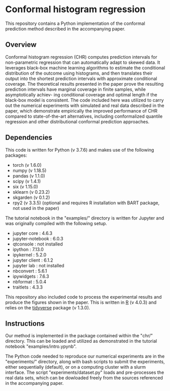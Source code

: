 # Conformal histogram regression

This repository contains a Python implementation of the conformal prediction method described in the accompanying paper.

## Overview

Conformal histogram regression (CHR) computes prediction intervals for non-parametric
regression that can automatically adapt to skewed data. It leverages black-box
machine learning algorithms to estimate the conditional distribution of the outcome
using histograms, and then translates their output into the shortest prediction
intervals with approximate conditional coverage. 
The theoretical results presented in the paper prove the resulting prediction
intervals have marginal coverage in finite samples, while asymptotically achiev-
ing conditional coverage and optimal length if the black-box model is consistent.
The code included here was utilized to carry out the numerical experiments with simulated and real data described in the paper,
which demonstrate empirically the improved performance of CHR compared to state-of-the-art alternatives, including conformalized quantile
regression and other distributional conformal prediction approaches.

## Dependencies

This code is written for Python (v 3.7.6) and makes use of the following packages:
 - torch (v 1.6.0)
 - numpy (v 1.18.5)
 - pandas (v 1.1.0)
 - scipy (v 1.4.1)
 - six (v 1.15.0)
 - sklearn (v 0.23.2)
 - skgarden (v 0.1.2)
 - rpy2 (v 3.3.5) (optional and requires R installation with BART package, not used in the paper)

The tutorial notebook in the "examples/" directory is written for Jupyter and was originally compiled with the following setup.
 - jupyter core     : 4.6.3
 - jupyter-notebook : 6.0.3
 - qtconsole        : not installed
 - ipython          : 7.13.0
 - ipykernel        : 5.2.0
 - jupyter client   : 6.1.2
 - jupyter lab      : not installed
 - nbconvert        : 5.6.1
 - ipywidgets       : 7.6.3
 - nbformat         : 5.0.4
 - traitlets        : 4.3.3 
 
 This repository also included code to process the experimental results and produce the figures shown in the paper.
 This is written in [R](https://www.r-project.org/) (v 4.0.3) and relies on the [tidyverse](https://www.tidyverse.org/) package (v 1.3.0).
 
 ## Instructions

Our method is implemented in the package contained within the "chr/" directory.
This can be loaded and utilized as demonstrated in the tutorial notebook "examples/intro.ypynb".

The Python code needed to reproduce our numerical experiments are in the "experiments/" directory,
along with bash scripts to submit the experiments, either sequentially (default), or on a computing cluster with a slurm interface.
The script "experiments/dataset.py" loads and pre-processes the real data sets, which can be dowloaded freely from the sources referenced in the accompanying paper. 
